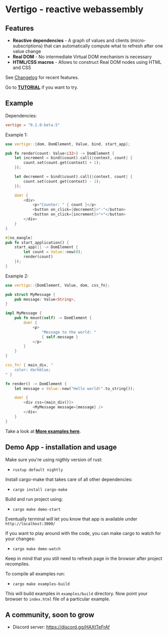 Vertigo - reactive webassembly
===================

Features
--------------

* **Reactive dependencies** - A graph of values and clients (micro-subscriptions) that can automatically compute what to refresh after one value change
* **Real DOM** - No intermediate Virtual DOM mechanism is necessary
* **HTML/CSS macros** - Allows to construct Real DOM nodes using HTML and CSS

See [Changelog](/CHANGES.md) for recent features.

Go to **[TUTORIAL](/tutorial.md)** if you want to try.

Example
--------------

Dependencies:

```toml
vertigo = "0.1.0-beta.5"
```

Example 1:

```rust
use vertigo::{dom, DomElement, Value, bind, start_app};

pub fn render(count: Value<i32>) -> DomElement {
    let increment = bind(&count).call(|context, count| {
        count.set(count.get(context) + 1);
    });

    let decrement = bind(&count).call(|context, count| {
        count.set(count.get(context) - 1);
    });

    dom! {
        <div>
            <p>"Counter: " { count }</p>
            <button on_click={decrement}>"-"</button>
            <button on_click={increment}>"+"</button>
        </div>
    }
}

#[no_mangle]
pub fn start_application() {
    start_app(|| -> DomElement {
        let count = Value::new(0);
        render(count)
    });
}
```

Example 2:

```rust
use vertigo::{DomElement, Value, dom, css_fn};

pub struct MyMessage {
    pub message: Value<String>,
}

impl MyMessage {
    pub fn mount(self) -> DomElement {
        dom! {
            <p>
                "Message to the world: "
                { self.message }
            </p>
        }
    }
}

css_fn! { main_div, "
    color: darkblue;
" }

fn render() -> DomElement {
    let message = Value::new("Hello world!".to_string());

    dom! {
        <div css={main_div()}>
            <MyMessage message={message} />
        </div>
    }
}
```

Take a look at **[More examples here](/examples)**.

Demo App - installation and usage
--------------

Make sure you're using nigthly version of rust:

* `rustup default nightly`

Install cargo-make that takes care of all other dependencies:

* `cargo install cargo-make`

Build and run project using:

* `cargo make demo-start`

Eventually terminal will let you know that app is available under `http://localhost:3000/`

If you want to play around with the code, you can make cargo to watch for your changes:

* `cargo make demo-watch`

Keep in mind that you still need to refresh page in the browser after project recompiles.

To compile all examples run:

* `cargo make examples-build`

This will build examples in `examples/build` directory. Now point your browser to `index.html` file of a particular example.

A community, soon to grow
--------------

* Discord server: <https://discord.gg/HAXtTeFrAf>

